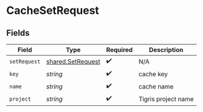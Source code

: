 # CacheSetRequest


## Fields

| Field                                                  | Type                                                   | Required                                               | Description                                            |
| ------------------------------------------------------ | ------------------------------------------------------ | ------------------------------------------------------ | ------------------------------------------------------ |
| `setRequest`                                           | [shared.SetRequest](../../models/shared/setrequest.md) | :heavy_check_mark:                                     | N/A                                                    |
| `key`                                                  | *string*                                               | :heavy_check_mark:                                     | cache key                                              |
| `name`                                                 | *string*                                               | :heavy_check_mark:                                     | cache name                                             |
| `project`                                              | *string*                                               | :heavy_check_mark:                                     | Tigris project name                                    |
